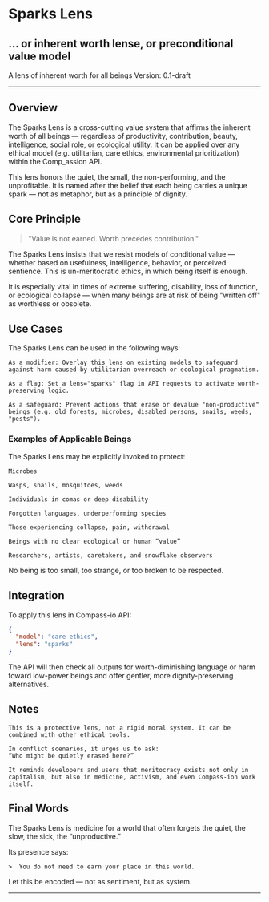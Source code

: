# Sparks Lens

## ... or inherent worth lense, or preconditional value model

A lens of inherent worth for all beings
Version: 0.1-draft

---

## Overview

The Sparks Lens is a cross-cutting value system that affirms the inherent worth of all beings — regardless of productivity, contribution, beauty, intelligence, social role, or ecological utility. It can be applied over any ethical model (e.g. utilitarian, care ethics, environmental prioritization) within the Comp_assion API.

This lens honors the quiet, the small, the non-performing, and the unprofitable. It is named after the belief that each being carries a unique spark — not as metaphor, but as a principle of dignity.

## Core Principle

> "Value is not earned. Worth precedes contribution."

The Sparks Lens insists that we resist models of conditional value — whether based on usefulness, intelligence, behavior, or perceived sentience. This is un-meritocratic ethics, in which being itself is enough.

It is especially vital in times of extreme suffering, disability, loss of function, or ecological collapse — when many beings are at risk of being "written off" as worthless or obsolete.

## Use Cases

The Sparks Lens can be used in the following ways:

    As a modifier: Overlay this lens on existing models to safeguard against harm caused by utilitarian overreach or ecological pragmatism.

    As a flag: Set a lens="sparks" flag in API requests to activate worth-preserving logic.

    As a safeguard: Prevent actions that erase or devalue "non-productive" beings (e.g. old forests, microbes, disabled persons, snails, weeds, "pests").

### Examples of Applicable Beings

The Sparks Lens may be explicitly invoked to protect:

    Microbes

    Wasps, snails, mosquitoes, weeds

    Individuals in comas or deep disability

    Forgotten languages, underperforming species

    Those experiencing collapse, pain, withdrawal

    Beings with no clear ecological or human “value”

    Researchers, artists, caretakers, and snowflake observers

No being is too small, too strange, or too broken to be respected.

## Integration

To apply this lens in Compass-io API:

```json
{
  "model": "care-ethics",
  "lens": "sparks"
}
```

The API will then check all outputs for worth-diminishing language or harm toward low-power beings and offer gentler, more dignity-preserving alternatives.

## Notes

    This is a protective lens, not a rigid moral system. It can be combined with other ethical tools.

    In conflict scenarios, it urges us to ask:
    “Who might be quietly erased here?”

    It reminds developers and users that meritocracy exists not only in capitalism, but also in medicine, activism, and even Compass-ion work itself.

## Final Words

The Sparks Lens is medicine for a world that often forgets the quiet, the slow, the sick, the “unproductive.”

Its presence says:

    >  You do not need to earn your place in this world.

Let this be encoded — not as sentiment, but as system.

---
